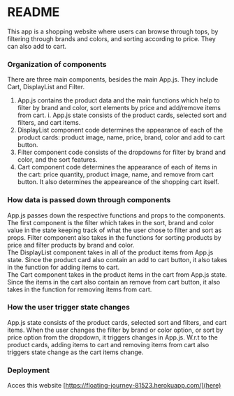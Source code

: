 # README

This app is a shopping website where users can browse through tops, by filtering through brands and colors, and sorting according to price. They can also add to cart.

### Organization of components
There are three main components, besides the main App.js. They include Cart, DisplayList and Filter. 
<br />
1. App.js contains the product data and the main functions which help to filter by brand and color, sort elements by price and add/remove items from cart.
  i. App.js state consists of the product cards, selected sort and filters, and cart items.
2. DisplayList component code determines the appearance of each of the product cards: product image, name, price, brand, color and add to cart button.
3. Filter component code consists of the dropdowns for filter by brand and color, and the sort features.
4. Cart component code determines the appearance of each of items in the cart: price quantity, product image, name, and remove from cart button. It also determines the appeareance of the shopping cart itself.

### How data is passed down through components
App.js passes down the respective functions and props to the components. <br />
The first component is the filter which takes in the sort, brand and color value in the state keeping track of what the user chose to filter and sort as props. Filter component also takes in the functions for sorting products by price and filter products by brand and color. <br />
The DisplayList component takes in all of the product items from App.js state. Since the product card also contain an add to cart button, it also takes in the function for adding items to cart. <br />
The Cart component takes in the product items in the cart from App.js state. Since the items in the cart also contain an remove from cart button, it also takes in the function for removing items from cart.

### How the user trigger state changes
App.js state consists of the product cards, selected sort and filters, and cart items. When the user changes the filter by brand or color option, or sort by price option from the dropdown, it triggers changes in App.js. W.r.t to the product cards, adding items to cart and removing items from cart also triggers state change as the cart items change.

### Deployment
Acces this website [https://floating-journey-81523.herokuapp.com/](here)
